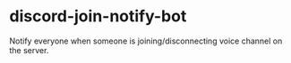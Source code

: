 # discord-join-notify-bot

Notify everyone when someone is joining/disconnecting voice channel on the server. 

